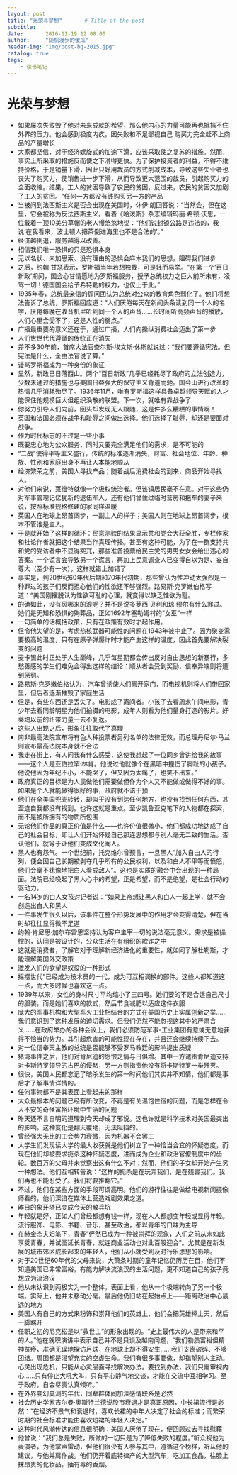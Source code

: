 ```yaml
---
layout: post
title: "光荣与梦想"       # Title of the post
subtitle:
date:       2016-11-19 12:00:00
author:     "随机漫步的傻瓜"
header-img: "img/post-bg-2015.jpg"
catalog: true
tags:
    - 读书笔记
---
```

# 光荣与梦想

- 如果屡次失败毁了他对未来成就的希望，那么他内心的力量可能再也抵挡不住外界的压力。他会感到极度内疚，因失败和不足鄙视自己
购买力完全赶不上商品的产量增长
- 大家都坚信，对于经济螺旋式的加速下滑，应该采取使之复苏的措施。然而，事实上所采取的措施反而使之下滑得更快。为了保护投资者的利益，不得不维持价格，于是销量下滑，因此只好用裁员的方式削减成本，导致这些失业者也丧失了购买力，使销售进一步下滑，从而导致更大范围的裁员，引起购买力的全面收缩。结果，工人的贫困导致了农民的贫困，反过来，农民的贫困又加剧了工人的贫困。“任何一方都没有钱购买另一方的产品
- 当被问到法西斯主义是否会出现在美国时，休伊·朗回答说：“当然会，但在这里，它会被称为反法西斯主义。看着《哈泼斯》杂志编辑玛丽·希顿·沃思，一位戴着一顶10美分草帽的老人慢悠悠地说：“他们说封锁公路是违法的，我说‘在我看来，波士顿人把茶倒进海里也不是合法的’。”
- 经济越倒退，服务越得以改善。
- 相信我们唯一恐惧的只是恐惧本身
- 无以名状、未加思索、没有理由的恐惧会麻木我们的思想，阻碍我们进步
- 之后，约翰·甘瑟表示，罗斯福当年若想独裁，可是轻而易举。“在第一个‘百日新政’期间，国会心甘情愿地为罗斯福服务，授予总统权力之巨大前所未有，凌驾一切！德国国会给予希特勒的权力，也仅止于此。”
- 1935年春，总统最亲信的顾问团认为总统对公众的教育角色弱化了。他们将想法告诉了总统，罗斯福回应道：“人们厌倦每天在新闻头条读到同一个人的名字，厌倦每晚在收音机里听到同一个人的声音……长时间听高频声音的播放，人们心里会受不了，这是人性的弱点。”
- 广播最重要的意义还在于，通过广播，人们向操纵消费社会迈出了第一步
- 人们世世代代遵循的传统正在消失
- 差不多30年前，首席大法官查尔斯·埃文斯·休斯就说过：“我们要遵循宪法。但宪法是什么，全由法官说了算。”
- 谩骂罗斯福成为一种身份的象征
- 显然，新政已日落西山。两个“百日新政”几乎已经耗尽了政府的立法创造力，少数未通过的措施也与美国日益强大的保守主义背道而驰。国会山进行改革的热情几乎消耗殆尽了。1936年11月，唯有罗斯福这样具备卓越领导天赋的人才能保住他规模巨大但组织涣散的联盟。下一次，就唯有靠战争了
- 你努力引导人们向前，回头却发现无人跟随，这是件多么糟糕的事情啊！
- 英国和法国必须在战争和耻辱之间做出选择。他们选择了耻辱，却还是要面对战争。
- 作为时代标志的不过是一些小事
- 既要忠心地为公众服务，同时又要完全满足他们的需求，是不可能的
- “二战”使得平等主义盛行，传统的标准逐渐消失，财富、社会地位、年龄、种族、性别和家庭出身不再让人本能地顺从
- 经济繁荣之前，美国人寻找产品；随着战后消费社会的到来，商品开始寻找人。
- 对他们来说，莱维特就像一个极权统治者。但该镇居民毫不在意。对于这些仍对军事管理记忆犹新的退伍军人，还有他们曾住过临时营房和拖车的妻子来说，按照标准规格修建的家同样温暖
- 英国人在地球上昂首阔步，一副主人的样子；美国人则在地球上昂首阔步，根本不管谁是主人。
- 于是就开始了这样的循环：民意测验的结果显示共和党会大获全胜，专栏作家和社论作者就把这个结果当作真理传播。甚至有这种可能，为了在一群支持共和党的受访者中不显得突兀，那些准备投票给民主党的男男女女会给出违心的答案。一个谎言会导致另一个谎言，再加上民意调查人已变得自以为是、妄自尊大（至少有一次），这样就错上加错了
- 事实是，到20世纪60年代后期和70年代初期，那些曾认为性冲动太强烈是一种罪过的孩子们反而担心他们的性欲还不够强烈。路易斯·克罗嫩伯格写道：“美国刚摆脱认为性欲可耻的心理，就变得以缺乏性欲为耻。
- 的确如此，没有风哪来的浪呢？并不是说多萝西·贝利和琼·缪尔有什么罪过。她们是无知和恐惧的殉葬品，正如1692年塞勒姆村的“女巫”一样
- 一句简单的话概括政策，只有在政策有效时才起作用。
- 但令他失望的是，考虑热核武器可能性的问题在1943年被中止了。因为聚变需要极高的温度，只有在原子弹爆炸时才能产生这样的温度，因此首先要解决裂变的问题
- 麦卡锡此时正处于人生巅峰，几乎每星期都会传出反对自由思想的新暴行，多愁善感的学生们难免会得出这样的结论：顺从者会受到奖励，信奉异端则将遭到惩罚。
- 路易斯·克罗嫩伯格认为，汽车曾诱使人们离开家门，而电视机则将人们带回家里，但后者逐渐摧毁了家庭生活
- 但是，有些东西还是丢失了。电影成了离间者。小孩子去看周末午间电影，青少年去看同龄明星为他们拍摄的电影，成年人则看为他们量身打造的影片。好莱坞以前的纽带力量一去不复返。
- 这些人出现之后，形象往往取代了真理
- 南非最高法院宣布将有色人种投票者另列名单的法律无效，而总理丹尼尔·马兰则宣布最高法院本身就不合法
- 我走在街上，有人问我有什么感受，这使我想起了一位同乡曾讲给我的故事——这个人是亚伯拉罕·林肯。他说过他就像个在黑暗中撞伤了脚趾的小孩子。他说他因为年纪不小，不能哭了，但又因为太痛了，也笑不出来。”
- 政府真正的目标是为人民做他们需要做但作为个人又不能做或做得不好的事。如果是个人就能做得很好的事，政府就不该干预
- 他们在全美国兜兜转转，却似乎没有到达任何地方，也没有找到任何东西，甚至连自我都没有找到。也许这就是重点。至少凯鲁亚克笔下的人物都在探索，而不是被所拥有的物质所包围
- 无论他们作品的真正价值是什么——也许价值很微小，他们都成功地达成了自己的社会目标，即让人们开始怀疑自己那连思想都与别人毫无二致的生活。否认他们，就等于让他们变成文化阉人。
- 黑人也有怨气。一个世纪前，托克维尔曾预言，一旦黑人“加入自由人的行列，便会因自己长期被剥夺几乎所有的公民权利，以及和白人不平等而愤怒，他们会毫不犹豫地把白人看成敌人”。这也是实质的融合中会出现的一种局面。法院已经唤起了黑人心中的希望，正是希望，而不是绝望，是社会行动的驱动力。
- 一名14岁的白人女孩对记者说：“如果上帝想让黑人和白人一起上学，就不会创造出白人和黑人
- 一件事发生很久以后，该事件在整个形势发展中的作用才会变得清楚，但在当时却往往显得微不足道
- 约翰·肯尼思·加尔布雷思坚持认为客户主宰一切的说法毫无意义。需求是被操控的，认同是被设计的，公众生活在有组织的欺诈之中
- 这就是消费者，了解它对于理解新经济进化的重要性，就如同了解杜勒斯，才能理解美国外交政策
- 激发人们的欲望是奴役的一种形式
- 摇摆世代”已经成为技术员的一代，成为可互相调换的部件。这些人都知道这一点，而大多时候也喜欢这一点。
- 1939年以来，女性的身材尺寸平均缩小了三四号。她们要的不是合适自己尺寸的服装，而是她们喜欢的款式，然后节食减肥以适应这件衣服
- 庞大的军事机构和大型军火工业相结合的方式在美国历史上实属创新之举……我们意识到了这种发展的迫切需求。但我们仍然不能忽视这其中的严肃含义……在政府举办的各种会议上，我们必须防范军事-工业集团有意或无意地获得不恰当的势力。其引起危害的可能性现在存在，并且还会继续持续下去。
- 对一位信奉天主教的总统是否能够不受罗马教廷的影响提出质疑
- 猪湾事件之后，他们对肯尼迪的怨恨之情与日俱增。其中一方谴责肯尼迪支持对卡斯特罗领导的古巴的侵略，另一方则指责他没有将卡斯特罗一举歼灭。
- 很快，美国人民都忘记了暗杀发生的第一时间他们其实并不知情，他们都是事后才了解事情详情的。
- 任何事物都不是其表面上看起来的那样
- 大众最根本的问题已经有所改变，不再是有关温饱住宿的问题，而是怎样在令人不安的奇怪富裕环境中生活的问题
- 昨天还不言自明的道理到今天却成了邪说。这也许就是科学技术对美国最突出的影响。这种变化是翻天覆地，无法阻挡的。
- 曾经强大无比的工会势力衰微，因为机器不会罢工
- 大学生们发现读大学的最大收获就是他们树立了一种恰当合宜的怀疑态度，而现在他们却被要求扼杀这种怀疑态度，进而成为企业和政治官僚制度中的齿轮。数百万的父母并未觉察出这有什么不对；然而，他们的子女却开始产生另一种想法。他们互相转告说：“这样的扼杀是在玩弄我们，是在残害我们。我们再也不能忍受了。我们将要推翻它。”
- 不过，他们在某些方面的手段可谓高明。他们的游行往往是做给电视新闻摄像师看的，他们深谙在媒体上营造戏剧效果之道。
- 昨日的象牙塔已变成今天的散兵坑
- 年轻就是好，正如人们曾经都想有钱一样，现在人人都想变年轻或显得年轻。流行服饰、电影、书籍、音乐，甚至政治，都以青年的口味为主导
- 在赫金杰夫妇笔下，青春“俨然已成为一种被崇拜的现象，人们之前从未如此享受青春，并试图延长青春，就连商业活动也对此百般迎合”。尤其是在新发展的城市郊区成长起来的年轻人，他们从小就受到及时行乐思想的影响。
- 对于20世纪60年代的父母来说，大萧条时期的童年记忆仍历历在目，他们不知道美国已非常富裕，有能力解决流浪汉的生活问题，更不知道自己的孩子竟想成为流浪汉
- 他从未认识到两极实为一个整体。表面上看，他从一个极端转向了另一个极端。实际上，他并未移动分毫。最后他仍旧站在起始点上——距离政治中心最远的地方
- 美国人有自己的方式来粉饰和崇拜他们的英雄上，他们会把英雄捧上天，然后一脚踹开
- 任职之初的尼克松是以“救世主”的形象出现的。“史上最伟大的人是带来和平的人。”他在就职演讲中表示自己并不是只谈及越南问题，“我们物质富裕但精神贫瘠，准确无误地探访月球，在地球上却不得安生……我们支离破碎、不够团结。周围都是渴望充实的空虚生命。我们有很多事要做，却指望别人主动。心灵出现危机，只能从心灵层面寻找解决办法。要找到办法，我们只需审视内心……只有停止大吼大叫，只有平心静气地交谈，才能在交流中互相学习。至于政府，自会尽责认真倾听。”
- 在外界变幻莫测的年代，同辈群体间加深感情联系是必然
- 社会历史学家吉尔曼·奥斯特兰德说股市衰退才是真正原因，中长裙流行是必然：“在经济不景气和衰退时，喜欢长裙的中年人决定了社会的标准；而繁荣时期的社会标准才能由喜欢短裙的年轻人决定。”
- 这种时代风潮传达的信息很明确：美国人厌倦了现在，便回顾过去寻找慰藉
- 他曾说：“我们总是失败，所做的一切只是为了降低失败的程度。”听众视他为表演者，为他掌声雷动，但他们很少有人参与其中，遵循这个榜样，听从他的建议，与他并肩作战。他们仍开着底特律产的大型汽车，吃加工食品，往脸上抹昂贵的化妆品，抽有毒的香烟。
